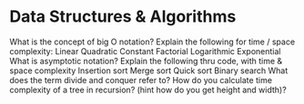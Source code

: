 # Data Structures & Algorithms

What is the concept of big O notation?
Explain the following for time / space complexity:
Linear 
Quadratic
Constant 
Factorial 
Logarithmic
Exponential
What is asymptotic notation?
Explain the following thru code, with time & space complexity
Insertion sort
Merge sort
Quick sort
Binary search 
What does the term divide and conquer refer to?
How do you calculate time complexity of a tree in recursion? (hint how do you get height and width)?
